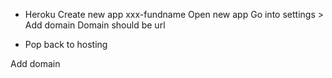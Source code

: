 * Heroku
Create new app xxx-fundname
Open new app
Go into settings > Add domain
Domain should be url

* Pop back to hosting

Add domain

